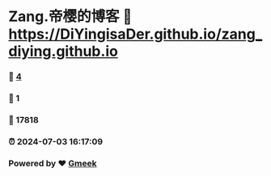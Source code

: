 # Zang.帝樱的博客 :link: https://DiYingisaDer.github.io/zang_diying.github.io 
### :page_facing_up: [4](https://DiYingisaDer.github.io/zang_diying.github.io/tag.html) 
### :speech_balloon: 1 
### :hibiscus: 17818 
### :alarm_clock: 2024-07-03 16:17:09 
### Powered by :heart: [Gmeek](https://github.com/Meekdai/Gmeek)
